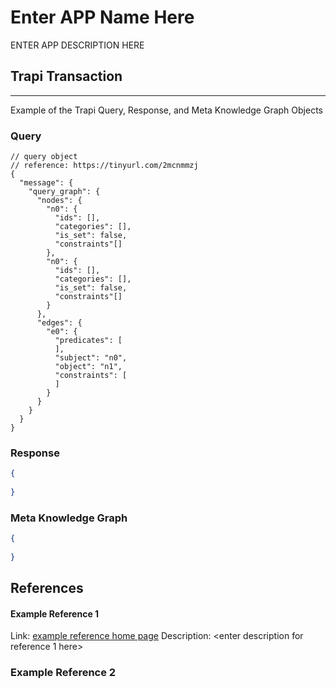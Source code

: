 # Enter APP Name Here
ENTER APP DESCRIPTION HERE

## Trapi Transaction
------------------------------------------------------------------------

Example of the Trapi Query, Response, and Meta Knowledge Graph Objects
### Query
<!-- create a query example for every supported query type in the meta knowledge graph for this app -->
```jsonc
// query object
// reference: https://tinyurl.com/2mcnmmzj
{
  "message": {
    "query_graph": {
      "nodes": {
        "n0": {
          "ids": [],
          "categories": [],
          "is_set": false,
          "constraints"[]
        },
        "n0": {
          "ids": [],
          "categories": [],
          "is_set": false,
          "constraints"[]
        }
      },
      "edges": {
        "e0": {
          "predicates": [
          ],
          "subject": "n0",
          "object": "n1",
          "constraints": [
          ]
        }
      }
    }
  }
}
```

### Response
```json
{
  
}
```

### Meta Knowledge Graph
```json
{
  
}
```

## References
#### Example Reference 1
  Link: [example reference home page](www.example.com)
  Description: <enter description for reference 1 here\>
### Example Reference 2
